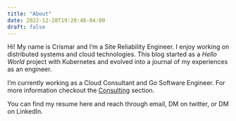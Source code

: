 ```yaml
---
title: "About"
date: 2022-12-20T19:20:48-04:00
draft: false
---
```


Hi! My name is Crismar and I’m a Site Reliability Engineer. I enjoy working on distributed systems and cloud technologies. This blog started as a _Hello World_ project with Kubernetes and evolved into a journal of my experiences as an engineer.

I’m currently working as a Cloud Consultant and Go Software Engineer. For more information checkout the [Consulting](/consulting) section.

You can find my resume here and reach through email, DM on twitter, or DM on LinkedIn.